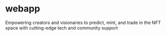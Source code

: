 # webapp
Empowering creators and visionaries to predict, mint, and trade in the NFT space with cutting-edge tech and community support

